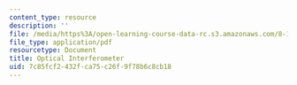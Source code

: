 ```yaml
---
content_type: resource
description: ''
file: /media/https%3A/open-learning-course-data-rc.s3.amazonaws.com/8-13-14-experimental-physics-i-ii-junior-lab-fall-2016-spring-2017/7c85fcf2432fca75c26f9f78b6c8cb18_MIT8_13-14F16-S17expIII.pdf
file_type: application/pdf
resourcetype: Document
title: Optical Interferometer
uid: 7c85fcf2-432f-ca75-c26f-9f78b6c8cb18
---
```

